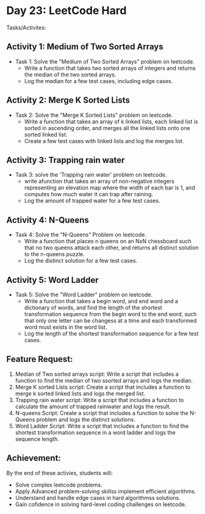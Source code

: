 # Day 23: LeetCode Hard 
Tasks/Activites: 

## Activity 1: Medium of Two Sorted Arrays
 - Task 1: Solve the "Medium of Two Sorted Arrays" problem on leetcode. 
   - Write a function that takes two sorted arrays of integers and returns the median of the two sorted arrays. 
   - Log the median for a few test cases, including edge cases. 

## Activity 2: Merge K Sorted Lists
 - Task 2: Solve the "Merge K Sorted Lists" problem on leetcode. 
   - Write a function that takes an array of k linked lists, each linked list is sorted in ascending order, and merges all the linked lists onto one sorted linked list. 
   - Create a few test cases with linked lists and log the merges list. 

## Activity 3: Trapping rain water 
 - Task 3: solve the 'Trapping rain water' problem on leetcode. 
    - write afunction that takes an array of non-negative integers representing an elevation map where the width of each bar is 1, and computes how much water it can trap after raining. 
    - Log the amount of trapped water for a few test cases. 

## Activity 4: N-Queens
 - Task 4: Solve the "N-Queens" Problem on leetcode.
    - Write a function that places n queens on an NxN chessboard such that no two queens attack each other, and returns all distinct solution to the n-queens puzzle. 
    - Log the distinct solution for a few test cases. 

## Activity 5: Word Ladder 
 - Task 5: Solve the "Word Ladder" problem on leetcode. 
    - Write a function that takes a begin word, and end word and a dictionary of words, and find the length of the shortest transformation sequence from the begin word to the end word, such that only one letter can be changess at a time and each transformed word must exists in the word list. 
    - Log the length of the shortest transformation sequence for a few test cases. 

## Feature Request: 
 1. Median of Two sorted arrays script: Write a script that includes a function to find the median of two ssorted arrays and logs the median. 
 2. Merge K sorted Lists script: Create a script that includes a function to merge k sorted linked lists and logs the merged list. 
 3. Trapping rain water script: Write a script that includes a function to calculate the amount of trapped rainwater and logs the result. 
 4. N-queens Script: Create a script that includes a function to solve the N-Queens problem and logs the distinct solutions. 
 5. Word Ladder Script: Write a script that includes a function to find the shortest transformation sequence in a word ladder and logs the sequence length. 

## Achievement: 
By the end of these activies, students will: 
 - Solve complex leetcode problems. 
 - Apply Advanced problem-solving skillss implement efficient algorithms. 
 - Understand and handle edge cases in hard algorithmss solutions. 
 - Gain cofidence in solving hard-level coding challenges on leetcode. 
 
